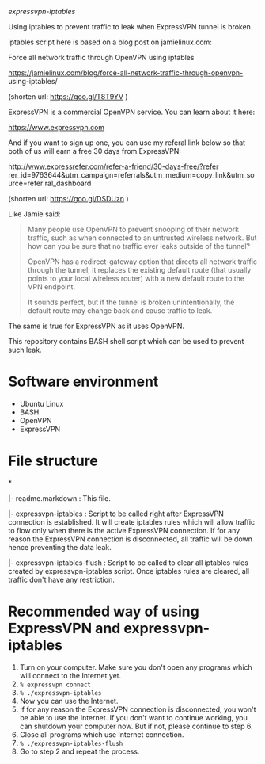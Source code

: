 *expressvpn-iptables*

Using iptables to prevent traffic to leak when ExpressVPN tunnel is broken. 

iptables script here is based on a blog post on jamielinux.com:

  Force all network traffic through OpenVPN using iptables

  https://jamielinux.com/blog/force-all-network-traffic-through-openvpn-
    using-iptables/

  (shorten url: https://goo.gl/T8T9YV )

ExpressVPN is a commercial OpenVPN service.  You can learn about it here:

  https://www.expressvpn.com

And if you want to sign up one, you can use my referal link below so that
both of us will earn a free 30 days from ExpressVPN:

  http://<span></span>www.expressrefer.com/refer-a-friend/30-days-free/?refer
  rer_id=9763644&utm_campaign=referrals&utm_medium=copy_link&utm_source=refer
  ral_dashboard

  (shorten url: https://goo.gl/DSDUzn )

Like Jamie said:

  > Many people use OpenVPN to prevent snooping of their network traffic, such
  > as when connected to an untrusted wireless network. But how can you be sure
  > that no traffic ever leaks outside of the tunnel?
  > 
  > OpenVPN has a redirect-gateway option that directs all network traffic
  > through the tunnel; it replaces the existing default route (that usually
  > points to your local wireless router) with a new default route to the VPN
  > endpoint.
  >
  > It sounds perfect, but if the tunnel is broken unintentionally, the default
  > route may change back and cause traffic to leak.

The same is true for ExpressVPN as it uses OpenVPN.

This repository contains BASH shell script which can be used to prevent
such leak.

# Software environment

- Ubuntu Linux
- BASH
- OpenVPN
- ExpressVPN

# File structure

\*

|- readme.markdown : This file.

|- expressvpn-iptables : Script to be called right after ExpressVPN connection
    is established.  It will create iptables rules which will allow traffic to
    flow only when there is the active ExpressVPN connection.  If for any
    reason the ExpressVPN connection is disconnected, all traffic will be down
    hence preventing the data leak.

|- expressvpn-iptables-flush : Script to be called to clear all iptables rules
    created by expressvpn-iptables script.  Once iptables rules are cleared,
    all traffic don't have any restriction.

# Recommended way of using ExpressVPN and expressvpn-iptables

1. Turn on your computer.  Make sure you don't open any programs which will
  connect to the Internet yet.
2. `% expressvpn connect`
3. `% ./expressvpn-iptables`
4. Now you can use the Internet.
5. If for any reason the ExpressVPN connection is disconnected, you won't be
  able to use the Internet.  If you don't want to continue working, you can
  shutdown your computer now.  But if not, please continue to step 6.
6. Close all programs which use Internet connection.
7. `% ./expressvpn-iptables-flush`
8. Go to step 2 and repeat the process.

